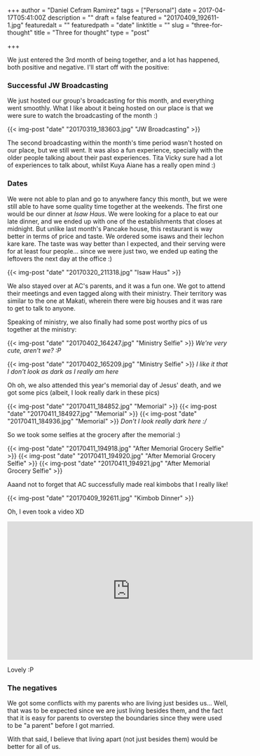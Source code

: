 +++
author = "Daniel Cefram Ramirez"
tags = ["Personal"]
date = 2017-04-17T05:41:00Z
description = ""
draft = false
featured = "20170409_192611-1.jpg"
featuredalt = ""
featuredpath = "date"
linktitle = ""
slug = "three-for-thought"
title = "Three for thought"
type = "post"

+++

We just entered the 3rd month of being together, and a lot has happened, both positive and negative. I'll start off with the positive:

### Successful JW Broadcasting

We just hosted our group's broadcasting for this month, and everything went smoothly. What I like about it being hosted on our place is that we were sure to watch the broadcasting of the month :)

{{< img-post "date" "20170319_183603.jpg" "JW Broadcasting" >}}

The second broadcasting within the month's time period wasn't hosted on our place, but we still went. It was also a fun experience, specially with the older people talking about their past experiences. Tita Vicky sure had a lot of experiences to talk about, whilst Kuya Aiane has a really open mind :)

### Dates

We were not able to plan and go to anywhere fancy this month, but we were still able to have some quality time together at the weekends. The first one would be our dinner at *Isaw Haus*. We were looking for a place to eat our late dinner, and we ended up with one of the establishments that closes at midnight. But unlike last month's Pancake house, this restaurant is way better in terms of price and taste. We ordered some isaws and their lechon kare kare. The taste was way better than I expected, and their serving were for at least four people... since we were just two, we ended up eating the leftovers the next day at the office :)

{{< img-post "date" "20170320_211318.jpg" "Isaw Haus" >}}

We also stayed over at AC's parents, and it was a fun one. We got to attend their meetings and even tagged along with their ministry. Their territory was similar to the one at Makati, wherein there were big houses and it was rare to get to talk to anyone.

Speaking of ministry, we also finally had some post worthy pics of us together at the ministry:

{{< img-post "date" "20170402_164247.jpg" "Ministry Selfie" >}}
*We're very cute, aren't we? :P*

{{< img-post "date" "20170402_165209.jpg" "Ministry Selfie" >}}
*I like it that I don't look as dark as I really am here*

Oh oh, we also attended this year's memorial day of Jesus' death, and we got some pics (albeit, I look really dark in these pics)

{{< img-post "date" "20170411_184852.jpg" "Memorial" >}}
{{< img-post "date" "20170411_184927.jpg" "Memorial" >}}
{{< img-post "date" "20170411_184936.jpg" "Memorial" >}}
*Don't I look really dark here :/*

So we took some selfies at the grocery after the memorial :)

{{< img-post "date" "20170411_194918.jpg" "After Memorial Grocery Selfie" >}}
{{< img-post "date" "20170411_194920.jpg" "After Memorial Grocery Selfie" >}}
{{< img-post "date" "20170411_194921.jpg" "After Memorial Grocery Selfie" >}}


Aaand not to forget that AC successfully made real kimbobs that I really like!

{{< img-post "date" "20170409_192611.jpg" "Kimbob Dinner" >}}

Oh, I even took a video XD

<iframe width="560" height="315" src="https://www.youtube.com/embed/nEHdbv8K-Nc" frameborder="0" allowfullscreen></iframe>

Lovely :P

### The negatives

We got some conflicts with my parents who are living just besides us... Well, that was to be expected since we are just living besides them, and the fact that it is easy for parents to overstep the boundaries since they were used to be "a parent" before I got married.

With that said, I believe that living apart (not just besides them) would be better for all of us.